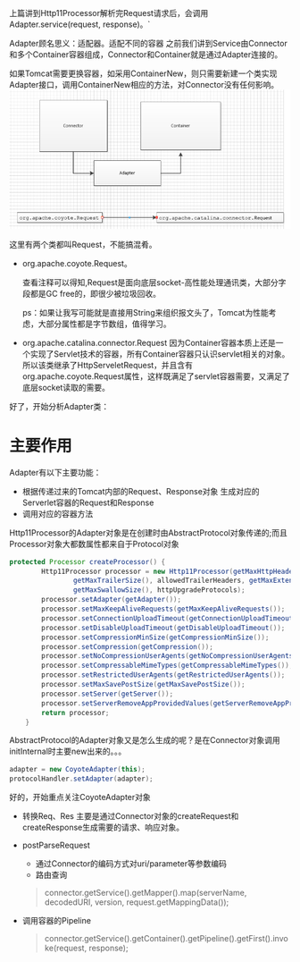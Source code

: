 上篇讲到Http11Processor解析完Request请求后，会调用Adapter.service(request, response)。`<br>

Adapter顾名思义：适配器。适配不同的容器
之前我们讲到Service由Connector和多个Container容器组成，Connector和Container就是通过Adapter连接的。<br>

如果Tomcat需要更换容器，如采用ContainerNew，则只需要新建一个类实现Adapter接口，调用ContainerNew相应的方法，对Connector没有任何影响。
![tomcat-connector-adapter](../../Resource/Tomcat/Tomcat-Connector-Adapter.png)

这里有两个类都叫Request，不能搞混肴。
* org.apache.coyote.Request。

  查看注释可以得知,Request是面向底层socket-高性能处理通讯类，大部分字段都是GC free的，即很少被垃圾回收。

  ps：如果让我写可能就是直接用String来组织报文头了，Tomcat为性能考虑，大部分属性都是字节数组，值得学习。
* org.apache.catalina.connector.Request
  因为Container容器本质上还是一个实现了Servlet技术的容器，所有Container容器只认识servlet相关的对象。
  所以该类继承了HttpServeletRequest，并且含有org.apache.coyote.Request属性，这样既满足了servlet容器需要，又满足了底层socket读取的需要。

好了，开始分析Adapter类：

# 主要作用
Adapter有以下主要功能：
* 根据传递过来的Tomcat内部的Request、Response对象 生成对应的Serverlet容器的Request和Response
* 调用对应的容器方法


Http11Processor的Adapter对象是在创建时由AbstractProtocol对象传递的;而且Processor对象大都数属性都来自于Protocol对象
``` java
protected Processor createProcessor() {
        Http11Processor processor = new Http11Processor(getMaxHttpHeaderSize(), getEndpoint(),
                getMaxTrailerSize(), allowedTrailerHeaders, getMaxExtensionSize(),
                getMaxSwallowSize(), httpUpgradeProtocols);
        processor.setAdapter(getAdapter());
        processor.setMaxKeepAliveRequests(getMaxKeepAliveRequests());
        processor.setConnectionUploadTimeout(getConnectionUploadTimeout());
        processor.setDisableUploadTimeout(getDisableUploadTimeout());
        processor.setCompressionMinSize(getCompressionMinSize());
        processor.setCompression(getCompression());
        processor.setNoCompressionUserAgents(getNoCompressionUserAgents());
        processor.setCompressableMimeTypes(getCompressableMimeTypes());
        processor.setRestrictedUserAgents(getRestrictedUserAgents());
        processor.setMaxSavePostSize(getMaxSavePostSize());
        processor.setServer(getServer());
        processor.setServerRemoveAppProvidedValues(getServerRemoveAppProvidedValues());
        return processor;
    }
```
AbstractProtocol的Adapter对象又是怎么生成的呢？是在Connector对象调用initInternal时主要new出来的。。。
``` java
adapter = new CoyoteAdapter(this);
protocolHandler.setAdapter(adapter);
```

好的，开始重点关注CoyoteAdapter对象
* 转换Req、Res
    主要是通过Connector对象的createRequest和createResponse生成需要的请求、响应对象。

* postParseRequest
   * 通过Connector的编码方式对uri/parameter等参数编码
   * 路由查询
    > connector.getService().getMapper().map(serverName, decodedURI,
                    version, request.getMappingData());
* 调用容器的Pipeline
    > connector.getService().getContainer().getPipeline().getFirst().invoke(request, response);